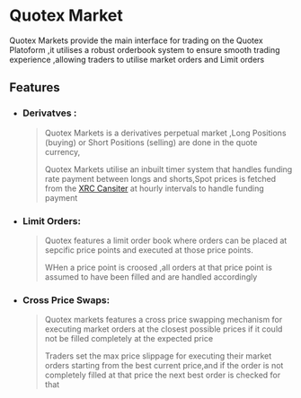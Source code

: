# **Quotex Market**

Quotex Markets provide the main interface for trading on the Quotex Platoform ,it utilises a robust orderbook system to ensure smooth trading experience ,allowing traders to utilise market orders and Limit orders

## **Features**
+ ### **Derivatves** :
   >Quotex Markets is a derivatives perpetual market ,Long Positions (buying) or Short Positions (selling) are done in the quote currency,
   >
   >Quotex Markets utilise an inbuilt timer system that handles funding rate payment between longs and shorts,Spot prices is fetched from the [XRC Cansiter](https://internetcomputer.org/docs/references/system-canisters/xrc) at hourly intervals to handle funding payment
+ ### **Limit Orders**:
   >Quotex features a limit order book where orders can be placed at sepcific price points and executed at those price points.
   >
   > WHen a price point is croosed ,all orders at that price point is assumed to have been filled and are handled accordingly 

+ ### **Cross Price Swaps**:
   >Quotex markets features a cross price swapping mechanism for executing market orders at the closest possible prices if it could not be filled completely at the expected  price 
   >
   >Traders set the max price slippage for executing their market orders starting from the best current price,and if the order is not completely filled at that price the next best order is checked for that  
